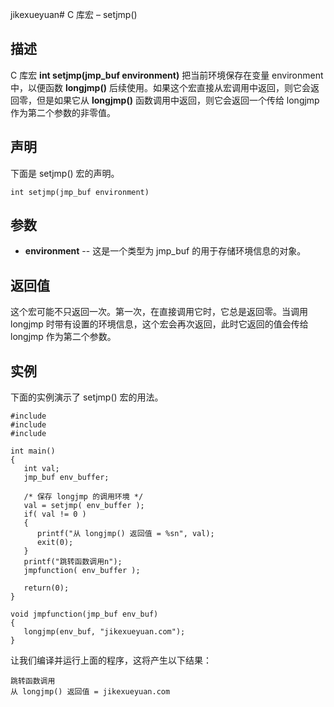 jikexueyuan# C 库宏 – setjmp()


## 描述

C 库宏 **int setjmp(jmp_buf environment)** 把当前环境保存在变量 environment 中，以便函数 **longjmp()** 后续使用。如果这个宏直接从宏调用中返回，则它会返回零，但是如果它从 **longjmp()** 函数调用中返回，则它会返回一个传给 longjmp 作为第二个参数的非零值。

## 声明

下面是 setjmp() 宏的声明。

    int setjmp(jmp_buf environment)

## 参数

* **environment** \-- 这是一个类型为 jmp_buf 的用于存储环境信息的对象。

## 返回值

这个宏可能不只返回一次。第一次，在直接调用它时，它总是返回零。当调用 longjmp 时带有设置的环境信息，这个宏会再次返回，此时它返回的值会传给 longjmp 作为第二个参数。

## 实例

下面的实例演示了 setjmp() 宏的用法。

    #include 
    #include 
    #include 

    int main()
    {
       int val;
       jmp_buf env_buffer;

       /* 保存 longjmp 的调用环境 */
       val = setjmp( env_buffer );
       if( val != 0 )
       {
          printf("从 longjmp() 返回值 = %sn", val);
          exit(0);
       }
       printf("跳转函数调用n");
       jmpfunction( env_buffer );

       return(0);
    }

    void jmpfunction(jmp_buf env_buf)
    {
       longjmp(env_buf, "jikexueyuan.com");
    }

让我们编译并运行上面的程序，这将产生以下结果：

    跳转函数调用
    从 longjmp() 返回值 = jikexueyuan.com
